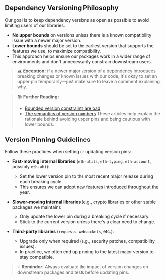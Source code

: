 ## Dependency Versioning Philosophy

Our goal is to keep dependency versions as open as possible to avoid limiting users of our libraries.

- **No upper bounds** on versions unless there is a known compatibility issue with a newer major version.
- **Lower bounds** should be set to the earliest version that supports the features we use, to maximize compatibility.
- This approach helps ensure our packages work in a wider range of environments and don't unnecessarily constrain downstream users.

> ⚠️ **Exception:** If a newer major version of a dependency introduces breaking changes or known issues with our code, it's okay to set an upper pin temporarily—just make sure to leave a comment explaining why.

> 📚 **Further Reading:**
> - [Bounded version constraints are bad](https://iscinumpy.dev/post/bound-version-constraints/)
> - [The semantics of version numbers](https://bernat.tech/posts/version-numbers/)
> These articles help explain the rationale behind avoiding upper pins and being cautious with lower bounds.

## Version Pinning Guidelines

Follow these practices when setting or updating version pins:

- **Fast-moving internal libraries** (`eth-utils`, `eth-typing`, `eth-account`, possibly `eth-abi`):
  - Set the lower version pin to the most recent major release during each breaking cycle.
  - This ensures we can adopt new features introduced throughout the year.

- **Slower-moving internal libraries** (e.g., crypto libraries or other stable packages we maintain):
  - Only update the lower pin during a breaking cycle if necessary.
  - Stick to the current version unless there's a clear need to change.

- **Third-party libraries** (`requests`, `websockets`, etc.):
  - Upgrade only when required (e.g., security patches, compatibility issues).
  - In practice, we often end up pinning to the latest major version to stay compatible.

> 💡 **Reminder:** Always evaluate the impact of version changes on downstream packages and tests before updating pins.

